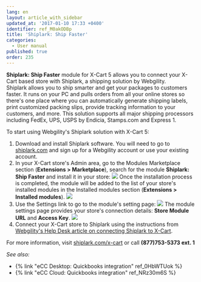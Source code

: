 ```yaml
---
lang: en
layout: article_with_sidebar
updated_at: '2017-01-10 17:33 +0400'
identifier: ref_M0akODBp
title: 'Shiplark: Ship Faster'
categories:
  - User manual
published: true
order: 235
---
```



**Shiplark: Ship Faster** module for X-Cart 5 allows you to connect your X-Cart based store with Shiplark, a shipping solution by Webgility. Shiplark allows you to ship smarter and get your packages to customers faster. It runs on your PC and pulls orders from all your online stores so there's one place where you can automatically generate shipping labels, print customized packing slips, provide tracking information to your customers, and more. This solution supports all major shipping processors including FedEx, UPS, USPS by Endicia, Stamps.com and Express 1.

To start using Webgility's Shiplark solution with X-Cart 5:

1.  Download and install Shiplark software. You will need to go to [shiplark.com](http://kb.x-cart.com/www.shiplark.com/?utm_source=X-Cart%205%20Help%20Desk&utm_medium=Shiplark%20Help%20Article&utm_campaign=Partnership%3A%20X-Cart) and sign up for a Webgility account or use your existing account. 
2.  In your X-Cart store's Admin area, go to the Modules Marketplace section (**Extensions > Marketplace**), search for the module **Shiplark: Ship Faster** and install it in your store:
    ![]({{site.baseurl}}/attachments/7505368/7602644.png)
    Once the installation process is completed, the module will be added to the list of your store's installed modules in the Installed modules section (**Extensions > Installed modules**).
    ![]({{site.baseurl}}/attachments/7505368/7602645.png)
3.  Use the Settings link to go to the module's setting page:
    ![]({{site.baseurl}}/attachments/7505368/7602643.png)
    The module settings page provides your store's connection details: **Store Module URL** and **Access Key**.
    ![]({{site.baseurl}}/attachments/7505368/7602642.png)
4.  Connect your X-Cart store to Shiplark using the instructions from [Webgility's Help Desk article on connecting Shiplark to X-Cart](https://help.webgility.com/hc/en-us/articles/200421636-Connect-Shiplark-to-X-Cart-?utm_source=X-Cart%205%20Help%20Desk&utm_medium=Shiplark%20Help%20Article&utm_campaign=Partnership%3A%20X-Cart).

For more information, visit [shiplark.com/x-cart](http://www.shiplark.com/shipping-software-x-cart.php) or call **(877)753-5373 ext. 1**

_See also:_

*   {% link "eCC Desktop: Quickbooks integration" ref_0HbWTUok %}
*   {% link "eCC Cloud: Quickbooks integration" ref_NRz30m6S %}
